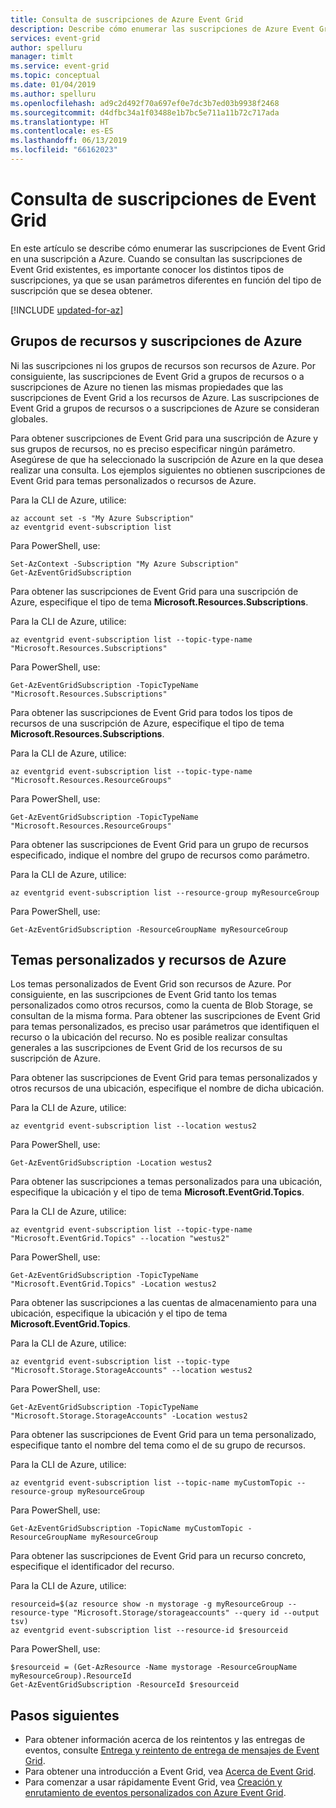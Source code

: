 ```yaml
---
title: Consulta de suscripciones de Azure Event Grid
description: Describe cómo enumerar las suscripciones de Azure Event Grid.
services: event-grid
author: spelluru
manager: timlt
ms.service: event-grid
ms.topic: conceptual
ms.date: 01/04/2019
ms.author: spelluru
ms.openlocfilehash: ad9c2d492f70a697ef0e7dc3b7ed03b9938f2468
ms.sourcegitcommit: d4dfbc34a1f03488e1b7bc5e711a11b72c717ada
ms.translationtype: HT
ms.contentlocale: es-ES
ms.lasthandoff: 06/13/2019
ms.locfileid: "66162023"
---
```

# <a name="query-event-grid-subscriptions"></a>Consulta de suscripciones de Event Grid 

En este artículo se describe cómo enumerar las suscripciones de Event Grid en una suscripción a Azure. Cuando se consultan las suscripciones de Event Grid existentes, es importante conocer los distintos tipos de suscripciones, ya que se usan parámetros diferentes en función del tipo de suscripción que se desea obtener.

[!INCLUDE [updated-for-az](../../includes/updated-for-az.md)]

## <a name="resource-groups-and-azure-subscriptions"></a>Grupos de recursos y suscripciones de Azure

Ni las suscripciones ni los grupos de recursos son recursos de Azure. Por consiguiente, las suscripciones de Event Grid a grupos de recursos o a suscripciones de Azure no tienen las mismas propiedades que las suscripciones de Event Grid a los recursos de Azure. Las suscripciones de Event Grid a grupos de recursos o a suscripciones de Azure se consideran globales.

Para obtener suscripciones de Event Grid para una suscripción de Azure y sus grupos de recursos, no es preciso especificar ningún parámetro. Asegúrese de que ha seleccionado la suscripción de Azure en la que desea realizar una consulta. Los ejemplos siguientes no obtienen suscripciones de Event Grid para temas personalizados o recursos de Azure.

Para la CLI de Azure, utilice:

```azurecli-interactive
az account set -s "My Azure Subscription"
az eventgrid event-subscription list
```

Para PowerShell, use:

```azurepowershell-interactive
Set-AzContext -Subscription "My Azure Subscription"
Get-AzEventGridSubscription
```

Para obtener las suscripciones de Event Grid para una suscripción de Azure, especifique el tipo de tema **Microsoft.Resources.Subscriptions**.

Para la CLI de Azure, utilice:

```azurecli-interactive
az eventgrid event-subscription list --topic-type-name "Microsoft.Resources.Subscriptions"
```

Para PowerShell, use:

```azurepowershell-interactive
Get-AzEventGridSubscription -TopicTypeName "Microsoft.Resources.Subscriptions"
```

Para obtener las suscripciones de Event Grid para todos los tipos de recursos de una suscripción de Azure, especifique el tipo de tema **Microsoft.Resources.Subscriptions**.

Para la CLI de Azure, utilice:

```azurecli-interactive
az eventgrid event-subscription list --topic-type-name "Microsoft.Resources.ResourceGroups"
```

Para PowerShell, use:

```azurepowershell-interactive
Get-AzEventGridSubscription -TopicTypeName "Microsoft.Resources.ResourceGroups"
```

Para obtener las suscripciones de Event Grid para un grupo de recursos especificado, indique el nombre del grupo de recursos como parámetro.

Para la CLI de Azure, utilice:

```azurecli-interactive
az eventgrid event-subscription list --resource-group myResourceGroup
```

Para PowerShell, use:

```azurepowershell-interactive
Get-AzEventGridSubscription -ResourceGroupName myResourceGroup
```

## <a name="custom-topics-and-azure-resources"></a>Temas personalizados y recursos de Azure

Los temas personalizados de Event Grid son recursos de Azure. Por consiguiente, en las suscripciones de Event Grid tanto los temas personalizados como otros recursos, como la cuenta de Blob Storage, se consultan de la misma forma. Para obtener las suscripciones de Event Grid para temas personalizados, es preciso usar parámetros que identifiquen el recurso o la ubicación del recurso. No es posible realizar consultas generales a las suscripciones de Event Grid de los recursos de su suscripción de Azure.

Para obtener las suscripciones de Event Grid para temas personalizados y otros recursos de una ubicación, especifique el nombre de dicha ubicación.

Para la CLI de Azure, utilice:

```azurecli-interactive
az eventgrid event-subscription list --location westus2
```

Para PowerShell, use:

```azurepowershell-interactive
Get-AzEventGridSubscription -Location westus2
```

Para obtener las suscripciones a temas personalizados para una ubicación, especifique la ubicación y el tipo de tema **Microsoft.EventGrid.Topics**.

Para la CLI de Azure, utilice:

```azurecli-interactive
az eventgrid event-subscription list --topic-type-name "Microsoft.EventGrid.Topics" --location "westus2"
```

Para PowerShell, use:

```azurepowershell-interactive
Get-AzEventGridSubscription -TopicTypeName "Microsoft.EventGrid.Topics" -Location westus2
```

Para obtener las suscripciones a las cuentas de almacenamiento para una ubicación, especifique la ubicación y el tipo de tema **Microsoft.EventGrid.Topics**.

Para la CLI de Azure, utilice:

```azurecli-interactive
az eventgrid event-subscription list --topic-type "Microsoft.Storage.StorageAccounts" --location westus2
```

Para PowerShell, use:

```azurepowershell-interactive
Get-AzEventGridSubscription -TopicTypeName "Microsoft.Storage.StorageAccounts" -Location westus2
```

Para obtener las suscripciones de Event Grid para un tema personalizado, especifique tanto el nombre del tema como el de su grupo de recursos.

Para la CLI de Azure, utilice:

```azurecli-interactive
az eventgrid event-subscription list --topic-name myCustomTopic --resource-group myResourceGroup
```

Para PowerShell, use:

```azurepowershell-interactive
Get-AzEventGridSubscription -TopicName myCustomTopic -ResourceGroupName myResourceGroup
```

Para obtener las suscripciones de Event Grid para un recurso concreto, especifique el identificador del recurso.

Para la CLI de Azure, utilice:

```azurecli-interactive
resourceid=$(az resource show -n mystorage -g myResourceGroup --resource-type "Microsoft.Storage/storageaccounts" --query id --output tsv)
az eventgrid event-subscription list --resource-id $resourceid
```

Para PowerShell, use:

```azurepowershell-interactive
$resourceid = (Get-AzResource -Name mystorage -ResourceGroupName myResourceGroup).ResourceId
Get-AzEventGridSubscription -ResourceId $resourceid
```

## <a name="next-steps"></a>Pasos siguientes

* Para obtener información acerca de los reintentos y las entregas de eventos, consulte [Entrega y reintento de entrega de mensajes de Event Grid](delivery-and-retry.md).
* Para obtener una introducción a Event Grid, vea [Acerca de Event Grid](overview.md).
* Para comenzar a usar rápidamente Event Grid, vea [Creación y enrutamiento de eventos personalizados con Azure Event Grid](custom-event-quickstart.md).
